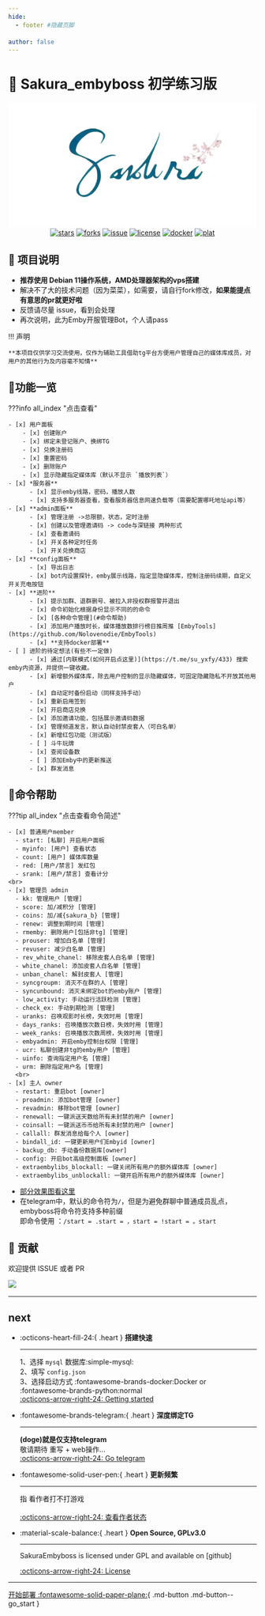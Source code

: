 ```yaml
---
hide:
  - footer #隐藏页脚

author: false
---
```


# 🌸 Sakura_embyboss 初学练习版

<p align="center">
<img src="../assets/images/bot2.png" alt="bot"><br>
<a href="https://github.com/berry8838/Sakura_embyboss/stargazers"><img src="https://img.shields.io/github/stars/berry8838/Sakura_embyboss" alt="stars"></a> 
<a href="https://github.com/berry8838/Sakura_embyboss/forks"><img src="https://img.shields.io/github/forks/berry8838/Sakura_embyboss" alt="forks"></a> 
<a href="https://github.com/berry8838/Sakura_embyboss/issues"><img src="https://img.shields.io/github/issues/berry8838/Sakura_embyboss" alt="issue"></a>  
<a href="https://github.com/berry8838/Sakura_embyboss/blob/master/LICENSE"><img src="https://img.shields.io/github/license/berry8838/Sakura_embyboss" alt="license"></a> 
<a href="https://hub.docker.com/r/jingwei520/sakura_embyboss" ><img src="https://img.shields.io/docker/v/jingwei520/sakura_embyboss/latest?logo=docker" alt="docker"></a>
<a href="" ><img src="https://img.shields.io/badge/platform-amd64-pink" alt="plat"></a>
</p>

## 📜 项目说明

- **推荐使用 Debian 11操作系统，AMD处理器架构的vps搭建**
- 解决不了大的技术问题（因为菜菜），如需要，请自行fork修改，__如果能提点有意思的pr就更好啦__
- 反馈请尽量 issue，看到会处理
- 再次说明，此为Emby开服管理Bot，个人请pass

!!! 声明

    **本项目仅供学习交流使用，仅作为辅助工具借助tg平台方便用户管理自己的媒体库成员，对用户的其他行为及内容毫不知情**

## 🤝功能一览

???info all_index "点击查看"

    - [x] 用户面板
        - [x] 创建账户
        - [x] 绑定未登记账户、换绑TG
        - [x] 兑换注册码
        - [x] 重置密码
        - [x] 删除账户
        - [x] 显示隐藏指定媒体库（默认不显示 `播放列表`）
    - [x] *服务器**
          - [x] 显示emby线路，密码，播放人数
          - [x] 支持多服务器查看，查看服务器信息网速负载等（需要配置哪吒地址api等）
    - [x] **admin面板**
          - [x] 管理注册 ->总限额，状态，定时注册
          - [x] 创建以及管理邀请码 -> code与深链接 两种形式
          - [x] 查看邀请码
          - [x] 开关各种定时任务
          - [x] 开关兑换商店
    - [x] **config面板**
          - [x] 导出日志
          - [x] bot内设置探针，emby展示线路，指定显隐媒体库，控制注册码续期，自定义开关充电按钮
    - [x] **进阶**
          - [x] 提示加群、退群删号、被拉入非授权群报警并退出
          - [x] 命令初始化根据身份显示不同的的命令
          - [x] [各种命令管理](#命令帮助)
          - [x] 添加用户播放时长，媒体播放数排行榜日推周推 [EmbyTools](https://github.com/Nolovenodie/EmbyTools)
          - [x] **支持docker部署**
    - [ ] 进阶的待定想法(有些不一定做)
          - [x] 通过[内联模式(如何开启点这里)](https://t.me/su_yxfy/433) 搜索emby内资源，并提供一键收藏。
          - [x] 新增额外媒体库，除去用户控制的显示隐藏媒体，可固定隐藏隐私不开放其他用户
          - [x] 自动定时备份启动（同样支持手动）
          - [x] 重新启用签到
          - [x] 开启商店兑换
          - [x] 添加邀请功能，包括展示邀请码数据
          - [x] 管理频道发言，默认自动封禁皮套人（可白名单）
          - [x] 新增红包功能（测试版）
          - [ ] 斗牛玩牌
          - [x] 查阅设备数
          - [ ] 添加Emby中的更新推送
          - [x] 群发消息

## 🎯命令帮助
???tip all_index "点击查看命令简述"

    - [x] 普通用户member
      - start: [私聊] 开启用户面板
      - myinfo: [用户] 查看状态
      - count: [用户] 媒体库数量
      - red: [用户/禁言] 发红包
      - srank: [用户/禁言] 查看计分
    <br>
    - [x] 管理员 admin
      - kk: 管理用户 [管理]
      - score: 加/减积分 [管理]
      - coins: 加/减{sakura_b} [管理]
      - renew: 调整到期时间 [管理]
      - rmemby: 删除用户[包括非tg] [管理]
      - prouser: 增加白名单 [管理]
      - revuser: 减少白名单 [管理]
      - rev_white_chanel: 移除皮套人白名单 [管理]
      - white_chanel: 添加皮套人白名单 [管理]
      - unban_chanel: 解封皮套人 [管理]
      - syncgroupm: 消灭不在群的人 [管理]
      - syncunbound: 消灭未绑定bot的emby账户 [管理]
      - low_activity: 手动运行活跃检测 [管理]
      - check_ex: 手动到期检测 [管理]
      - uranks: 召唤观影时长榜，失效时用 [管理]
      - days_ranks: 召唤播放次数日榜，失效时用 [管理]
      - week_ranks: 召唤播放次数周榜，失效时用 [管理]
      - embyadmin: 开启emby控制台权限 [管理]
      - ucr: 私聊创建非tg的emby用户 [管理]
      - uinfo: 查询指定用户名 [管理]
      - urm: 删除指定用户名 [管理]
      <br>
    - [x] 主人 owner
      - restart: 重启bot [owner]
      - proadmin: 添加bot管理 [owner]
      - revadmin: 移除bot管理 [owner]
      - renewall: 一键派送天数给所有未封禁的用户 [owner]
      - coinsall: 一键派送币币给所有未封禁的用户 [owner]
      - callall: 群发消息给每个人 [owner]
      - bindall_id: 一键更新用户们Embyid [owner]
      - backup_db: 手动备份数据库[owner]
      - config: 开启bot高级控制面板 [owner]
      - extraembylibs_blockall: 一键关闭所有用户的额外媒体库 [owner]
      - extraembylibs_unblockall: 一键开启所有用户的额外媒体库 [owner]


- [部分效果图看这里](https://telegra.ph/embyboss-05-29)
- 在telegram中，默认的命令符为`/`，但是为避免群聊中普通成员乱点，embyboss将命令符支持多种前缀  
  即命令使用 ：`/start = .start = ，start = !start = 。start`

## 💐 贡献

欢迎提供 ISSUE 或者 PR<br>

<a href="https://github.com/berry8838/Sakura_embyboss/graphs/contributors" target="_blank">
  <img class="contributors" src="https://contrib.rocks/image?repo=berry8838/Sakura_embyboss" />
</a>
<hr>

## next
<div class="grid cards" markdown>

-   :octicons-heart-fill-24:{ .heart } __搭建快速__

    ---
    1、选择 `mysql` 数据库:simple-mysql:<br>
    2、填写 `config.json`<br>
    3、选择启动方式 :fontawesome-brands-docker:Docker or :fontawesome-brands-python:normal<br>
    [:octicons-arrow-right-24: Getting started](deploy/introduce.md#配置须知) 


-   :fontawesome-brands-telegram:{ .heart } __深度绑定TG__

    ---

    __(doge)就是仅支持telegram__<br>
    敬请期待 重写 + web操作...<br>
    [:octicons-arrow-right-24: Go telegram](https://t.me/+7ZL9MbJd8h44Zjc1)

-   :fontawesome-solid-user-pen:{ .heart } __更新频繁__

    ---

    指 看作者打不打游戏<br><br>
    [:octicons-arrow-right-24: 查看作者状态](https://t.me/su_yxfy)

-   :material-scale-balance:{ .heart } __Open Source, GPLv3.0__

    ---
    
    SakuraEmbyboss is licensed under GPL and available on [github]

    [:octicons-arrow-right-24: License](https://github.com/berry8838/Sakura_embyboss/blob/master/LICENSE)

</div>

<hr>

[开始部署 :fontawesome-solid-paper-plane:](deploy/introduce.md#流程图){ .md-button .md-button--go_start }

<script src="//code.tidio.co/60kqb4lpaspbgunuswomstvslctjyjds.js" async></script>